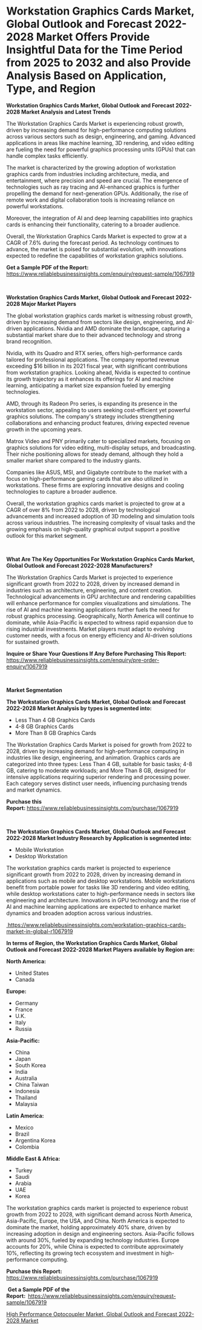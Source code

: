 <p><h1>Workstation Graphics Cards Market, Global Outlook and Forecast 2022-2028 Market Offers Provide Insightful Data for the Time Period from 2025 to 2032 and also Provide Analysis Based on Application, Type, and Region</h1></p><p><strong>Workstation Graphics Cards Market, Global Outlook and Forecast 2022-2028 Market Analysis and Latest Trends</strong></p>
<p><p>The Workstation Graphics Cards Market is experiencing robust growth, driven by increasing demand for high-performance computing solutions across various sectors such as design, engineering, and gaming. Advanced applications in areas like machine learning, 3D rendering, and video editing are fueling the need for powerful graphics processing units (GPUs) that can handle complex tasks efficiently. </p><p>The market is characterized by the growing adoption of workstation graphics cards from industries including architecture, media, and entertainment, where precision and speed are crucial. The emergence of technologies such as ray tracing and AI-enhanced graphics is further propelling the demand for next-generation GPUs. Additionally, the rise of remote work and digital collaboration tools is increasing reliance on powerful workstations.</p><p>Moreover, the integration of AI and deep learning capabilities into graphics cards is enhancing their functionality, catering to a broader audience. </p><p>Overall, the Workstation Graphics Cards Market is expected to grow at a CAGR of 7.6% during the forecast period. As technology continues to advance, the market is poised for substantial evolution, with innovations expected to redefine the capabilities of workstation graphics solutions.</p></p>
<p><strong>Get a Sample PDF of the Report:&nbsp;</strong> <a href="https://www.reliablebusinessinsights.com/enquiry/request-sample/1067919?utm_campaign=2224&utm_medium=2&utm_source=Github&utm_content=ia&utm_term=21032025&utm_id=workstation-graphics-cards-market-global-outlook-and-forecast-2022-2028">https://www.reliablebusinessinsights.com/enquiry/request-sample/1067919</a></p>
<p>&nbsp;</p>
<p><strong>Workstation Graphics Cards Market, Global Outlook and Forecast 2022-2028 Major Market Players</strong></p>
<p><p>The global workstation graphics cards market is witnessing robust growth, driven by increasing demand from sectors like design, engineering, and AI-driven applications. Nvidia and AMD dominate the landscape, capturing a substantial market share due to their advanced technology and strong brand recognition. </p><p>Nvidia, with its Quadro and RTX series, offers high-performance cards tailored for professional applications. The company reported revenue exceeding $16 billion in its 2021 fiscal year, with significant contributions from workstation graphics. Looking ahead, Nvidia is expected to continue its growth trajectory as it enhances its offerings for AI and machine learning, anticipating a market size expansion fueled by emerging technologies.</p><p>AMD, through its Radeon Pro series, is expanding its presence in the workstation sector, appealing to users seeking cost-efficient yet powerful graphics solutions. The company's strategy includes strengthening collaborations and enhancing product features, driving expected revenue growth in the upcoming years.</p><p>Matrox Video and PNY primarily cater to specialized markets, focusing on graphics solutions for video editing, multi-display setups, and broadcasting. Their niche positioning allows for steady demand, although they hold a smaller market share compared to the industry giants.</p><p>Companies like ASUS, MSI, and Gigabyte contribute to the market with a focus on high-performance gaming cards that are also utilized in workstations. These firms are exploring innovative designs and cooling technologies to capture a broader audience.</p><p>Overall, the workstation graphics cards market is projected to grow at a CAGR of over 8% from 2022 to 2028, driven by technological advancements and increased adoption of 3D modeling and simulation tools across various industries. The increasing complexity of visual tasks and the growing emphasis on high-quality graphical output support a positive outlook for this market segment.</p></p>
<p>&nbsp;</p>
<p><strong>What Are The Key Opportunities For Workstation Graphics Cards Market, Global Outlook and Forecast 2022-2028 Manufacturers?</strong></p>
<p><p>The Workstation Graphics Cards Market is projected to experience significant growth from 2022 to 2028, driven by increased demand in industries such as architecture, engineering, and content creation. Technological advancements in GPU architecture and rendering capabilities will enhance performance for complex visualizations and simulations. The rise of AI and machine learning applications further fuels the need for robust graphics processing. Geographically, North America will continue to dominate, while Asia-Pacific is expected to witness rapid expansion due to rising industrial investments. Market players must adapt to evolving customer needs, with a focus on energy efficiency and AI-driven solutions for sustained growth.</p></p>
<p><strong>Inquire or Share Your Questions If Any Before Purchasing This Report:</strong> <a href="https://www.reliablebusinessinsights.com/enquiry/pre-order-enquiry/1067919?utm_campaign=2224&utm_medium=2&utm_source=Github&utm_content=ia&utm_term=21032025&utm_id=workstation-graphics-cards-market-global-outlook-and-forecast-2022-2028">https://www.reliablebusinessinsights.com/enquiry/pre-order-enquiry/1067919</a></p>
<p>&nbsp;</p>
<p><strong>Market Segmentation</strong></p>
<p><strong>The Workstation Graphics Cards Market, Global Outlook and Forecast 2022-2028 Market Analysis by types is segmented into:</strong></p>
<p><ul><li>Less Than 4 GB Graphics Cards</li><li>4-8 GB Graphics Cards</li><li>More Than 8 GB Graphics Cards</li></ul></p>
<p><p>The Workstation Graphics Cards Market is poised for growth from 2022 to 2028, driven by increasing demand for high-performance computing in industries like design, engineering, and animation. Graphics cards are categorized into three types: Less Than 4 GB, suitable for basic tasks; 4-8 GB, catering to moderate workloads; and More Than 8 GB, designed for intensive applications requiring superior rendering and processing power. Each category serves distinct user needs, influencing purchasing trends and market dynamics.</p></p>
<p><strong>Purchase this Report:&nbsp;</strong><a href="https://www.reliablebusinessinsights.com/purchase/1067919?utm_campaign=2224&utm_medium=2&utm_source=Github&utm_content=ia&utm_term=21032025&utm_id=workstation-graphics-cards-market-global-outlook-and-forecast-2022-2028">https://www.reliablebusinessinsights.com/purchase/1067919</a></p>
<p>&nbsp;</p>
<p><strong>The Workstation Graphics Cards Market, Global Outlook and Forecast 2022-2028 Market Industry Research by Application is segmented into:</strong></p>
<p><ul><li>Mobile Workstation</li><li>Desktop Workstation</li></ul></p>
<p><p>The workstation graphics cards market is projected to experience significant growth from 2022 to 2028, driven by increasing demand in applications such as mobile and desktop workstations. Mobile workstations benefit from portable power for tasks like 3D rendering and video editing, while desktop workstations cater to high-performance needs in sectors like engineering and architecture. Innovations in GPU technology and the rise of AI and machine learning applications are expected to enhance market dynamics and broaden adoption across various industries.</p></p>
<p><a href="https://www.reliablebusinessinsights.com/workstation-graphics-cards-market-in-global-r1067919?utm_campaign=2224&utm_medium=2&utm_source=Github&utm_content=ia&utm_term=21032025&utm_id=workstation-graphics-cards-market-global-outlook-and-forecast-2022-2028">&nbsp;https://www.reliablebusinessinsights.com/workstation-graphics-cards-market-in-global-r1067919</a></p>
<p><strong>In terms of Region, the Workstation Graphics Cards Market, Global Outlook and Forecast 2022-2028 Market Players available by Region are:</strong></p>
<p>
    <p> <strong> North America: </strong>
        <ul>
            <li>United States</li>
            <li>Canada</li>
        </ul>
        </p> 
    <p> <strong> Europe: </strong>
        <ul>
            <li>Germany</li>
            <li>France</li>
            <li>U.K.</li>
            <li>Italy</li>
            <li>Russia</li>
        </ul>
        </p> 
    <p> <strong> Asia-Pacific: </strong>
        <ul>
            <li>China</li>
            <li>Japan</li>
            <li>South Korea</li>
            <li>India</li>
            <li>Australia</li>
            <li>China Taiwan</li>
            <li>Indonesia</li>
            <li>Thailand</li>
            <li>Malaysia</li>
        </ul>
        </p> 
    <p> <strong> Latin America: </strong>
        <ul>
            <li>Mexico</li>
            <li>Brazil</li>
            <li>Argentina Korea</li>
            <li>Colombia</li>
        </ul>
        </p> 
    <p> <strong> Middle East & Africa: </strong>
        <ul>
            <li>Turkey</li>
            <li>Saudi</li>
            <li>Arabia</li>
            <li>UAE</li>
            <li>Korea</li>
        </ul>
    </p>
    </p>
<p><p>The workstation graphics cards market is projected to experience robust growth from 2022 to 2028, with significant demand across North America, Asia-Pacific, Europe, the USA, and China. North America is expected to dominate the market, holding approximately 40% share, driven by increasing adoption in design and engineering sectors. Asia-Pacific follows with around 30%, fueled by expanding technology industries. Europe accounts for 20%, while China is expected to contribute approximately 10%, reflecting its growing tech ecosystem and investment in high-performance computing.</p></p>
<p><strong>Purchase this Report: </strong><a href="https://www.reliablebusinessinsights.com/purchase/1067919?utm_campaign=2224&utm_medium=2&utm_source=Github&utm_content=ia&utm_term=21032025&utm_id=workstation-graphics-cards-market-global-outlook-and-forecast-2022-2028">https://www.reliablebusinessinsights.com/purchase/1067919</a></p>
<p>&nbsp;<strong>Get a Sample PDF of the Report:&nbsp;&nbsp;</strong><a href="https://www.reliablebusinessinsights.com/enquiry/request-sample/1067919?utm_campaign=2224&utm_medium=2&utm_source=Github&utm_content=ia&utm_term=21032025&utm_id=workstation-graphics-cards-market-global-outlook-and-forecast-2022-2028">https://www.reliablebusinessinsights.com/enquiry/request-sample/1067919</a></p>
<p><strong></strong></p>
<p><p><a href="https://github.com/gerdabatiskzv9/Market-Research-Report-List-1/blob/main/high-performance-optocoupler-market-global-outlook-and-forecast-2022-2028-market.md?utm_campaign=2224&utm_medium=2&utm_source=Github&utm_content=ia&utm_term=21032025&utm_id=workstation-graphics-cards-market-global-outlook-and-forecast-2022-2028">High Performance Optocoupler Market, Global Outlook and Forecast 2022-2028 Market</a></p></p>